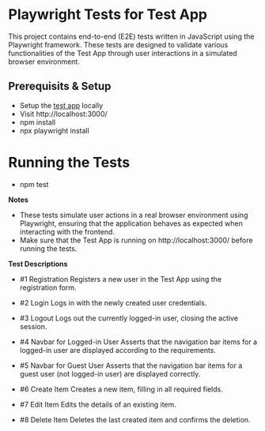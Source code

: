 # Playwright Tests for Test App
This project contains end-to-end (E2E) tests written in JavaScript using the Playwright framework. These tests are designed to validate various functionalities of the Test App through user interactions in a simulated browser environment.

## Prerequisits & Setup
- Setup the [test app](https://github.com/alpeykov/test-app/blob/master/README.md) locally 
- Visit http://localhost:3000/
- npm install
- npx playwright install

# Running the Tests
- npm test

**Notes**
- These tests simulate user actions in a real browser environment using Playwright, ensuring that the application behaves as expected when interacting with the frontend.
- Make sure that the Test App is running on http://localhost:3000/ before running the tests.

**Test Descriptions**
- #1 Registration
Registers a new user in the Test App using the registration form.

- #2 Login
Logs in with the newly created user credentials.

- #3 Logout
Logs out the currently logged-in user, closing the active session.

- #4 Navbar for Logged-in User
Asserts that the navigation bar items for a logged-in user are displayed according to the requirements.

- #5 Navbar for Guest User
Asserts that the navigation bar items for a guest user (not logged-in user) are displayed correctly.

- #6 Create Item
Creates a new item, filling in all required fields.

- #7 Edit Item
Edits the details of an existing item.

- #8 Delete Item
Deletes the last created item and confirms the deletion.

